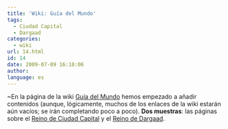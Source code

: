 ```yaml
---
title: 'Wiki: Guía del Mundo'
tags:
  - Ciudad Capital
  - Dargaad
categories:
  - wiki
url: 14.html
id: 14
date: 2009-07-09 16:10:06
author:
language: es
---
```


~En la página de la wiki [Guía del Mundo](http://wiki.ciudadcapital.net/index.php?title=Gu%C3%ADa_del_mundo) hemos empezado a añadir contenidos (aunque, lógicamente, muchos de los enlaces de la wiki estarán aún vacíos; se irán completando poco a poco). **Dos muestras**: las páginas sobre el [Reino de Ciudad Capital](http://wiki.ciudadcapital.net/index.php?title=Ciudad_Capital_(reino)) y el [Reino de Dargaad](http://wiki.ciudadcapital.net/index.php?title=Dargaad).
